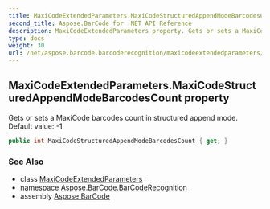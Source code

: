 ```yaml
---
title: MaxiCodeExtendedParameters.MaxiCodeStructuredAppendModeBarcodesCount
second_title: Aspose.BarCode for .NET API Reference
description: MaxiCodeExtendedParameters property. Gets or sets a MaxiCode barcodes count in structured append mode. Default value 1
type: docs
weight: 30
url: /net/aspose.barcode.barcoderecognition/maxicodeextendedparameters/maxicodestructuredappendmodebarcodescount/
---
```

## MaxiCodeExtendedParameters.MaxiCodeStructuredAppendModeBarcodesCount property

Gets or sets a MaxiCode barcodes count in structured append mode. Default value: -1

```csharp
public int MaxiCodeStructuredAppendModeBarcodesCount { get; }
```

### See Also

* class [MaxiCodeExtendedParameters](../)
* namespace [Aspose.BarCode.BarCodeRecognition](../../../aspose.barcode.barcoderecognition/)
* assembly [Aspose.BarCode](../../../)


